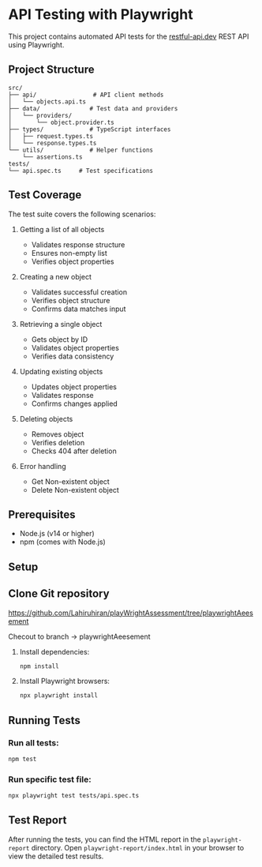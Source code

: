 # API Testing with Playwright

This project contains automated API tests for the [restful-api.dev](https://restful-api.dev/) REST API using Playwright.

## Project Structure

```
src/
├── api/                # API client methods
│   └── objects.api.ts
├── data/              # Test data and providers
│   └── providers/
│       └── object.provider.ts
├── types/             # TypeScript interfaces
│   ├── request.types.ts
│   └── response.types.ts
└── utils/             # Helper functions
    └── assertions.ts
tests/
└── api.spec.ts     # Test specifications
```

## Test Coverage

The test suite covers the following scenarios:

1. Getting a list of all objects
   - Validates response structure
   - Ensures non-empty list
   - Verifies object properties

2. Creating a new object
   - Validates successful creation
   - Verifies object structure
   - Confirms data matches input

3. Retrieving a single object
   - Gets object by ID
   - Validates object properties
   - Verifies data consistency

4. Updating existing objects
   - Updates object properties
   - Validates response
   - Confirms changes applied

5. Deleting objects
   - Removes object
   - Verifies deletion
   - Checks 404 after deletion

6. Error handling
   - Get Non-existent object
   - Delete Non-existent object

## Prerequisites

- Node.js (v14 or higher)
- npm (comes with Node.js)

## Setup

## Clone Git repository

https://github.com/Lahiruhiran/playWrightAssessment/tree/playwrightAeesement

Checout to branch -> playwrightAeesement

1. Install dependencies:
   ```bash
   npm install
   ```

2. Install Playwright browsers:
   ```bash
   npx playwright install
   ```

## Running Tests

### Run all tests:
```bash
npm test
```

### Run specific test file:
```bash
npx playwright test tests/api.spec.ts
```

## Test Report

After running the tests, you can find the HTML report in the `playwright-report` directory. Open `playwright-report/index.html` in your browser to view the detailed test results.